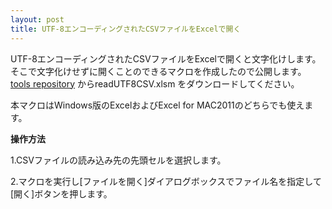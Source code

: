 ```yaml
---
layout: post
title: UTF-8エンコーディングされたCSVファイルをExcelで開く
---
```


UTF-8エンコーディングされたCSVファイルをExcelで開くと文字化けします。
そこで文字化けせずに開くことのできるマクロを作成したので公開します。
[tools repository](https://github.com/fightpm/tools) からreadUTF8CSV.xlsm をダウンロードしてください。

本マクロはWindows版のExcelおよびExcel for MAC2011のどちらでも使えます。


<strong>操作方法</strong>

1.CSVファイルの読み込み先の先頭セルを選択します。

2.マクロを実行し[ファイルを開く]ダイアログボックスでファイル名を指定して[開く]ボタンを押します。
